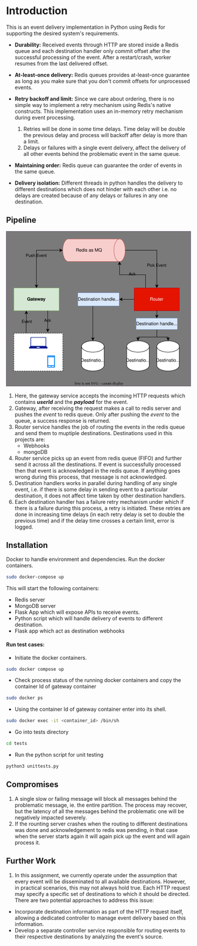 # Introduction

This is an event delivery implementation in Python using Redis
for supporting the desired system's requirements.

- **Durability:** Received events through HTTP are stored inside a Redis queue
  and each destination handler only commit offset after the
  successful processing of the event. After a restart/crash,
  worker resumes from the last delivered offset. 

- **At-least-once delivery:** Redis queues provides at-least-once guarantee
  as long as you make sure that you don't commit offsets for
  unprocessed events.

- **Retry backoff and limit:** Since we care about ordering,
  there is no simple way to implement a retry mechanism using Redis's
  native constructs. This implementation uses an in-memory retry
  mechanism during event processing.

  1. Retries will be done in some time delays. Time delay will be double the 
     previous delay and process will backoff after delay is more than a limit.    
  2. Delays or failures with a single event delivery, affect the delivery
     of all other events behind the problematic event in the same queue.

- **Maintaining order:** Redis queue can guarantee the order of events in the
  same queue. 

- **Delivery isolation:** Different threads in python handles the delivery to
  different destinations which does not hinder with each other i.e. no delays 
  are created because of any delays or failures in any one destination.

## Pipeline
![alt text](https://github.com/jain11v/Rudderstack-assignment/blob/master/app/Rudderstack-pipeline.svg)
1. Here, the gateway service accepts the incoming HTTP requests which contains **_userId_** and the **_payload_** for the event.
2. Gateway, after receiving the request makes a call to redis server and pushes the _event_ to redis queue. Only after pushing the _event_ to the queue, a success response is returned.
3. Router service handles the job of routing the events in the redis queue and send them to muptiple destinations. Destinations used in this projects are: 
    - Webhooks
    - mongoDB
4. Router service picks up an event from redis queue (FIFO) and further send it across all the destinations. If event is successfully processed then that event is acknowledged in the redis queue. If anything goes wrong during this process, that message is not acknowledged. 
5. Destination handlers works in parallel during handling of any single event, i.e. if there is some delay in sending event to a particular destination, it does not affect time taken by other destination handlers.
6. Each destination handler has a failure retry mechanism under which if there is a failure during this process, a retry is initiated. These retries are done in increasing time delays (in each retry delay is set to double the previous time) and if the delay time crosses a certain limit, error is logged.  

## Installation
Docker to handle environment and dependencies. Run the docker containers.

```sh
sudo docker-compose up
```
This will start the following containers:
- Redis server
- MongoDB server
- Flask App which will expose APIs to receive events.
- Python script which will handle delivery of events to different destination.
- Flask app which act as destination webhooks
#### Run test cases:
- Initiate the docker containers.
```sh
sudo docker compose up
```
- Check process status of the running docker containers and copy the container Id of gateway container
```sh
sudo docker ps
```
- Using the container Id of gateway container enter into its shell.
```sh
sudo docker exec -it <container_id> /bin/sh
```
- Go into tests directory
```sh
cd tests
```
- Run the python script for unit testing
```sh
python3 unittests.py
```
## Compromises

1. A single slow or failing message will block all messages behind the
   problematic message, ie. the entire partition. The process may recover,
   but the latency of all the messages behind the problematic one will be
   negatively impacted severely.
2. If the rounting server crashes when the routing to different destinations 
   was done and acknowledgement to redis was pending, in that case when the server 
   starts again it will again pick up the event and will again process it.

## Further Work
1. In this assignment, we currently operate under the assumption that every event will be disseminated to all available destinations. However, in practical scenarios, this may not always hold true. Each HTTP request may specify a specific set of destinations to which it should be directed. There are two potential approaches to address this issue:
- Incorporate destination information as part of the HTTP request itself, allowing a dedicated controller to manage event delivery based on this information.
- Develop a separate controller service responsible for routing events to their respective destinations by analyzing the event's source.
